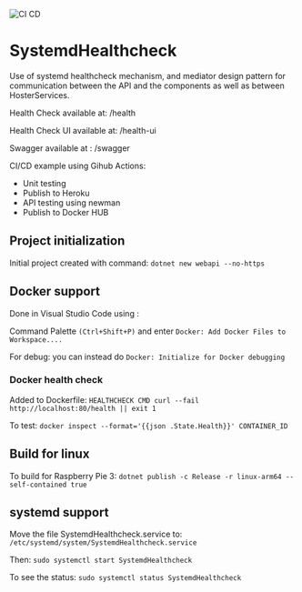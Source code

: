 ![CI CD](https://github.com/anaselhajjaji/systemdhealthcheck/workflows/CI%20CD/badge.svg?branch=master)

# SystemdHealthcheck

Use of systemd healthcheck mechanism, and mediator design pattern for communication between the API and the components as well as between HosterServices.

Health Check available at: /health

Health Check UI available at: /health-ui

Swagger available at : /swagger

CI/CD example using Gihub Actions:
- Unit testing
- Publish to Heroku
- API testing using newman
- Publish to Docker HUB

## Project initialization

Initial project created with command: `dotnet new webapi --no-https`

## Docker support

Done in Visual Studio Code using :

Command Palette `(Ctrl+Shift+P)` and enter `Docker: Add Docker Files to Workspace....` 

For debug: you can instead do `Docker: Initialize for Docker debugging`

### Docker health check

Added to Dockerfile: `HEALTHCHECK CMD curl --fail http://localhost:80/health || exit 1`

To test: `docker inspect --format='{{json .State.Health}}' CONTAINER_ID`

## Build for linux

To build for Raspberry Pie 3: `dotnet publish -c Release -r linux-arm64 --self-contained true`

## systemd support

Move the file SystemdHealthcheck.service to: `/etc/systemd/system/SystemdHealthcheck.service`

Then: `sudo systemctl start SystemdHealthcheck`

To see the status: `sudo systemctl status SystemdHealthcheck`
